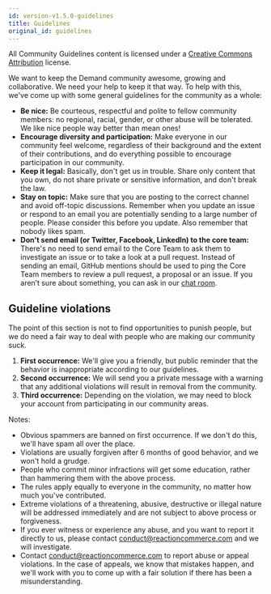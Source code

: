 ```yaml
---
id: version-v1.5.0-guidelines
title: Guidelines
original_id: guidelines
---
```

    
All Community Guidelines content is licensed under a [Creative Commons Attribution](https://creativecommons.org/licenses/by/3.0/) license.

We want to keep the Demand community awesome, growing and collaborative. We need your help to keep it that way. To help with this, we've come up with some general guidelines for the community as a whole:

-   **Be nice:** Be courteous, respectful and polite to fellow community members: no regional, racial, gender, or other abuse will be tolerated. We like nice people way better than mean ones!
-   **Encourage diversity and participation:** Make everyone in our community feel welcome, regardless of their background and the extent of their contributions, and do everything possible to encourage participation in our community.
-   **Keep it legal:** Basically, don't get us in trouble. Share only content that you own, do not share private or sensitive information, and don't break the law.
-   **Stay on topic:** Make sure that you are posting to the correct channel and avoid off-topic discussions. Remember when you update an issue or respond to an email you are potentially sending to a large number of people. Please consider this before you update. Also remember that nobody likes spam.
-   **Don't send email (or Twitter, Facebook, LinkedIn) to the core team:** There's no need to send email to the Core Team to ask them to investigate an issue or to take a look at a pull request. Instead of sending an email, GitHub mentions should be used to ping the Core Team members to review a pull request, a proposal or an issue. If you aren’t sure about something, you can ask in our [chat room](https://gitter.im/reactioncommerce/reaction).

## **Guideline violations**

The point of this section is not to find opportunities to punish people, but we do need a fair way to deal with people who are making our community suck.

1.  **First occurrence:** We'll give you a friendly, but public reminder that the behavior is inappropriate according to our guidelines.
2.  **Second occurrence:** We will send you a private message with a warning that any additional violations will result in removal from the community.
3.  **Third occurrence:** Depending on the violation, we may need to block your account from participating in our community areas.

Notes:

-   Obvious spammers are banned on first occurrence. If we don't do this, we'll have spam all over the place.
-   Violations are usually forgiven after 6 months of good behavior, and we won't hold a grudge.
-   People who commit minor infractions will get some education, rather than hammering them with the above process.
-   The rules apply equally to everyone in the community, no matter how much you've contributed.
-   Extreme violations of a threatening, abusive, destructive or illegal nature will be addressed immediately and are not subject to above process or forgiveness.
-   If you ever witness or experience any abuse, and you want to report it directly to us, please contact [conduct@reactioncommerce.com](mailto:abuse@reactioncommerce.com) and we will investigate.
-   Contact [conduct@reactioncommerce.com](mailto:abuse@reactioncommerce.com) to report abuse or appeal violations. In the case of appeals, we know that mistakes happen, and we'll work with you to come up with a fair solution if there has been a misunderstanding.
